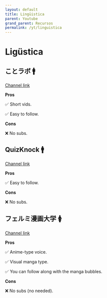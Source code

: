 ```yaml
---
layout: default
title: Lingüistica
parent: Youtube
grand_parent: Recursos
permalink: /yt/linguistica
---
```


# Ligüstica

## ことラボ 🚹

[Channel link](https://www.youtube.com/@kotolabo)

**Pros**

✅ Short vids.

✅ Easy to follow.

**Cons**

❌ No subs.

## QuizKnock 🚹

[Channel link](https://www.youtube.com/@QuizKnock)

**Pros**

✅ Easy to follow.

**Cons**

❌ No subs.

## フェルミ漫画大学 🚺

[Channel link](https://www.youtube.com/@ferumi)

**Pros**

✅ Anime-type voice.

✅ Visual manga type.

✅ You can follow along with the manga bubbles.

**Cons**

❌ No subs (no needed).
